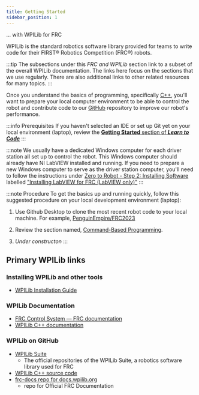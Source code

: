 ```yaml
---
title: Getting Started
sidebar_position: 1
---
```

... with WPILib for FRC

WPILib is the standard robotics software library provided for teams to write code for their FIRST® Robotics Competition (FRC®) robots. 

:::tip
The subsections under this *FRC and WPILib* section link to a subset of the overall WPILib documentation. The links here focus on the sections that we use regularly. There are also additional links to other related resources for many topics. 
:::

Once you understand the basics of programming, specifically [C++](/docs/learn-to-code/cplusplus), you'll want to prepare your local computer environment to be able to control the robot and contribute code to our [GitHub](/docs/learn-to-code/github) repository to improve our robot's performance.

:::info Prerequisites
If you haven't selected an IDE or set up Git yet on your local environment (laptop), review the [**Getting Started** section of ***Learn to Code***](/docs/learn-to-code/getting-started)
:::

:::note
We usually have a dedicated Windows computer for each driver station all set up to control the robot. This Windows computer should already have NI LabVIEW installed and running. If you need to prepare a new Windows computer to serve as the driver station computer, you'll need to follow the instructions under [Zero to Robot - Step 2: Installing Software](https://docs.wpilib.org/en/stable/docs/zero-to-robot/step-2/index.html#) labelled ["Installing LabVIEW for FRC (LabVIEW only)"](https://docs.wpilib.org/en/stable/docs/zero-to-robot/step-2/labview-setup.html)
:::

:::note Procedure
To get the basics up and running quickly, follow this suggested procedure on your local development environment (laptop):

1. Use Github Desktop to clone the most recent robot code to your local machine. For example, [PenguinEmpire/FRC2023](https://github.com/PenguinEmpire/FRC2023)

1. Review the section named, [Command-Based Programming](/docs/frc-and-wpilib/advanced-programming/command-based-programming).

1. *Under constructon*
:::

## Primary WPILib links
### Installing WPILib and other tools

- [WPILib Installation Guide](https://docs.wpilib.org/en/stable/docs/zero-to-robot/step-2/wpilib-setup.html)

### WPILib Documentation

- [FRC Control System — FRC documentation](https://docs.wpilib.org/en/stable/index.html)
- [WPILib C++ documentation](https://first.wpi.edu/wpilib/allwpilib/docs/release/cpp/)

### WPILib on GitHub

- [WPILib Suite](https://github.com/wpilibsuite)
    - The official repositories of the WPILib Suite, a robotics software library used for FRC
- [WPILib C++ source code](https://github.com/wpilibsuite/allwpilib/tree/main/wpilibc/src/main/native/cpp)
- [frc-docs repo for docs.wpilib.org](https://github.com/wpilibsuite/frc-docs)
    - repo for Official FRC Documentation
